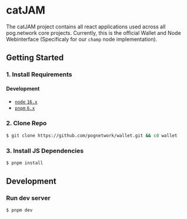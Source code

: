 # catJAM

The catJAM project contains all react applications used across all pog.network core projects.
Currently, this is the official Wallet and Node Webinterface (Specificaly for our `champ` node implementation).

## Getting Started

### 1. Install Requirements

#### Development

- [`node` `16.x`](https://nodejs.org/en/)
- [`pnpm` `6.x`](https://pnpm.io/installation)

### 2. Clone Repo

```bash
$ git clone https://github.com/pognetwork/wallet.git && cd wallet
```

### 3. Install JS Dependencies

```bash
$ pnpm install
```

## Development

### Run dev server

```bash
$ pnpm dev
```
